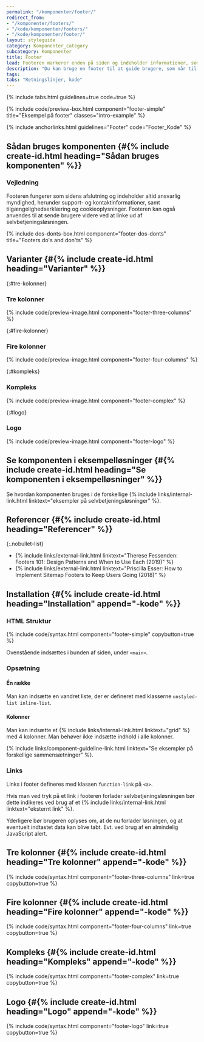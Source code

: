 ```yaml
---
permalink: "/komponenter/footer/"
redirect_from:
- "/komponenter/footers/"
- "/kode/komponenter/footers/"
- "/kode/komponenter/footer/"
layout: styleguide
category: Komponenter_category
subcategory: Komponenter
title: Footer
lead: Footeren markerer enden på siden og indeholder informationer, som guider brugeren videre.
description: "Du kan bruge en footer til at guide brugere, som når til sidens bund, videre."
tags:
tabs: "Retningslinjer, kode"
---
```


{% include tabs.html guidelines=true code=true %}

{% include code/preview-box.html component="footer-simple" title="Eksempel på footer" classes="intro-example" %}

{% include anchorlinks.html guidelines="Footer" code="Footer_Kode" %}

<!--split-->

## Sådan bruges komponenten {#{% include create-id.html heading="Sådan bruges komponenten" %}}

### Vejledning

Footeren fungerer som sidens afslutning og indeholder altid ansvarlig myndighed, herunder support- og kontaktinformationer, samt tilgængelighedserklæring og cookieoplysninger. Footeren kan også anvendes til at sende brugere videre ved at linke ud af selvbetjeningsløsningen.

{% include dos-donts-box.html component="footer-dos-donts" title="Footers do's and don'ts" %}

## Varianter {#{% include create-id.html heading="Varianter" %}}

{:#tre-kolonner}
### Tre kolonner

{% include code/preview-image.html component="footer-three-columns" %}

{:#fire-kolonner}
### Fire kolonner

{% include code/preview-image.html component="footer-four-columns" %}

{:#kompleks}
### Kompleks

{% include code/preview-image.html component="footer-complex" %}

{:#logo}
### Logo

{% include code/preview-image.html component="footer-logo" %}

## Se komponenten i eksempelløsninger {#{% include create-id.html heading="Se komponenten i eksempelløsninger" %}}

Se hvordan komponenten bruges i de forskellige {% include links/internal-link.html linktext="eksempler på selvbetjeningsløsninger" %}.

## Referencer {#{% include create-id.html heading="Referencer" %}}

{:.nobullet-list}
- {% include links/external-link.html linktext="Therese Fessenden: Footers 101: Design Patterns and When to Use Each (2019)" %}
- {% include links/external-link.html linktext="Priscilla Esser: How to Implement Sitemap Footers to Keep Users Going (2018)" %}

<!--split-->

## Installation {#{% include create-id.html heading="Installation" append="-kode" %}}

### HTML Struktur

{% include code/syntax.html component="footer-simple" copybutton=true %}

Ovenstående indsættes i bunden af siden, under `<main>`.

### Opsætning

#### Én række
Man kan indsætte en vandret liste, der er defineret med klasserne `unstyled-list inline-list`.

#### Kolonner

Man kan indsætte et {% include links/internal-link.html linktext="grid" %} med 4 kolonner. Man behøver ikke indsætte indhold i alle kolonner.

{% include links/component-guideline-link.html linktext="Se eksempler på forskellige sammensætninger" %}.

### Links

Links i footer defineres med klassen `function-link` på `<a>`.

Hvis man ved tryk på et link i footeren forlader selvbetjeningsløsningen bør dette indikeres ved brug af et {% include links/internal-link.html linktext="eksternt link" %}.

Yderligere bør brugeren oplyses om, at de nu forlader løsningen, og at eventuelt indtastet data kan blive tabt. Evt. ved brug af en almindelig JavaScript alert.

## Tre kolonner {#{% include create-id.html heading="Tre kolonner" append="-kode" %}}

{% include code/syntax.html component="footer-three-columns" link=true copybutton=true %}

## Fire kolonner {#{% include create-id.html heading="Fire kolonner" append="-kode" %}}

{% include code/syntax.html component="footer-four-columns" link=true copybutton=true %}

## Kompleks {#{% include create-id.html heading="Kompleks" append="-kode" %}}

{% include code/syntax.html component="footer-complex" link=true copybutton=true %}

## Logo {#{% include create-id.html heading="Logo" append="-kode" %}}

{% include code/syntax.html component="footer-logo" link=true copybutton=true %}
